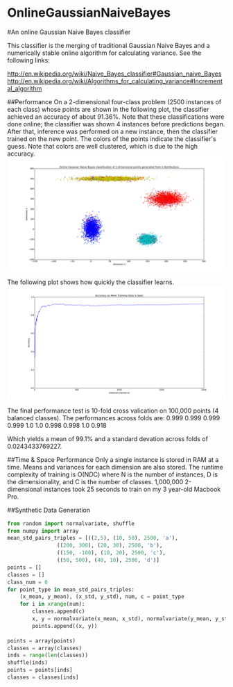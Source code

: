 OnlineGaussianNaiveBayes
========================

#An online Gaussian Naive Bayes classifier

This classifier is the merging of traditional Gaussian Naive Bayes and a numerically stable online algorithm for calculating variance. See the following links:

http://en.wikipedia.org/wiki/Naive_Bayes_classifier#Gaussian_naive_Bayes
http://en.wikipedia.org/wiki/Algorithms_for_calculating_variance#Incremental_algorithm


##Performance
On a 2-dimensional four-class problem (2500 instances of each class) whose points are shown in the following plot, the classifier achieved an accuracy of about 91.36%. Note that these classifications were done online; the classifier was shown 4 instances before predictions began. After that, inference was performed on a new instance, then the classifier trained on the new point. The colors of the points indicate the classifier's guess. Note that colors are well clustered, which is due to the high accuracy.
![](https://raw.githubusercontent.com/AWNystrom/OnlineGaussianNaiveBayes/master/images/class_plots.png?token=1478067__eyJzY29wZSI6IlJhd0Jsb2I6QVdOeXN0cm9tL09ubGluZUdhdXNzaWFuTmFpdmVCYXllcy9tYXN0ZXIvaW1hZ2VzL2NsYXNzX3Bsb3RzLnBuZyIsImV4cGlyZXMiOjE0MDkxMTY1ODB9--6f8e1b1e96f5695f02e1282fd13292f52a522afb)

The following plot shows how quickly the classifier learns.
![](https://raw.githubusercontent.com/AWNystrom/OnlineGaussianNaiveBayes/master/images/accuracy_over_time.png?token=1478067__eyJzY29wZSI6IlJhd0Jsb2I6QVdOeXN0cm9tL09ubGluZUdhdXNzaWFuTmFpdmVCYXllcy9tYXN0ZXIvaW1hZ2VzL2FjY3VyYWN5X292ZXJfdGltZS5wbmciLCJleHBpcmVzIjoxNDA5MTE2NTc2fQ%3D%3D--4082d35979b7c304530774219e91c5dc275869c0)


The final performance test is 10-fold cross valication on 100,000 points (4 balanced classes). The performances across folds are:
0.999
0.999
0.999
0.999
1.0
1.0
0.998
0.998
1.0
0.918

Which yields a mean of 99.1% and a standard devation across folds of 0.0243433769227.

##Time & Space Performance
Only a single instance is stored in RAM at a time. Means and variances for each dimension are also stored. The runtime complexity of training is O(N*D*C) where N is the number of instances, D is the dimensionality, and C is the number of classes. 1,000,000 2-dimensional instances took 25 seconds to train on my 3 year-old Macbook Pro.

##Synthetic Data Generation
```python
from random import normalvariate, shuffle
from numpy import array
mean_std_pairs_triples = [((2,5), (10, 50), 2500, 'a'), 
				((200, 300), (20, 30), 2500, 'b'),
				((150, -100), (10, 20), 2500, 'c'),
				((50, 500), (40, 10), 2500, 'd')]
points = []
classes = []
class_num = 0
for point_type in mean_std_pairs_triples:
	(x_mean, y_mean), (x_std, y_std), num, c = point_type
	for i in xrange(num):
		classes.append(c)
		x, y = normalvariate(x_mean, x_std), normalvariate(y_mean, y_std)
		points.append((x, y))

points = array(points)
classes = array(classes)
inds = range(len(classes))
shuffle(inds)
points = points[inds]
classes = classes[inds]
```
